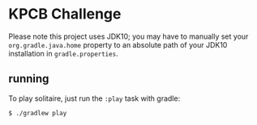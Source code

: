 # KPCB Challenge

Please note this project uses JDK10; you may have to manually set your
`org.gradle.java.home` property to an absolute path of your JDK10 installation
in `gradle.properties`.

## running

To play solitaire, just run the `:play` task with gradle:

```bash
$ ./gradlew play
```
